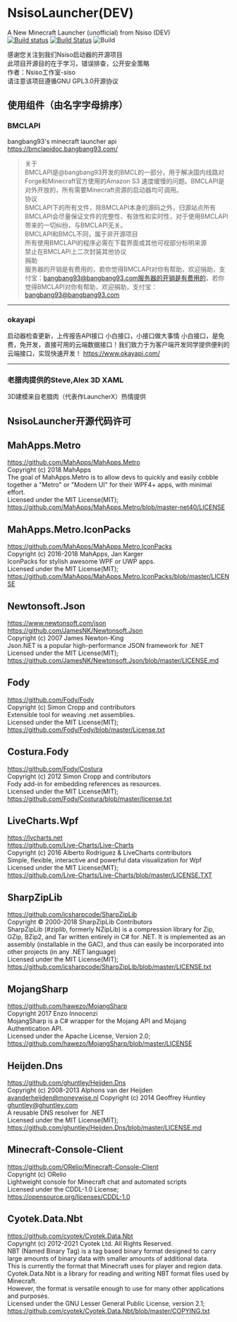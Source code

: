 # NsisoLauncher(DEV)

A New Minecraft Launcher (unofficial) from Nsiso (DEV)  
[![Build status](https://ci.appveyor.com/api/projects/status/st6w0l4x1fvf6m5f/branch/dev?svg=true)](https://ci.appveyor.com/project/nsisogf/nsisolauncher/branch/dev)
[![Build Status](https://nsisogf.visualstudio.com/NsisoLauncher/_apis/build/status/Nsiso.NsisoLauncher?branchName=dev)](https://nsisogf.visualstudio.com/NsisoLauncher/_build/latest?definitionId=1&branchName=dev)
![Build](https://github.com/Nsiso/NsisoLauncher/workflows/Build/badge.svg?branch=dev)

感谢您关注到我们Nsiso启动器的开源项目  
此项目开源目的在于学习，错误排查，公开安全策略  
作者：Nsiso工作室-siso  
请注意该项目遵循GNU GPL3.0开源协议  
  
## 使用组件（由名字字母排序）

### BMCLAPI

bangbang93's minecraft launcher api  
<https://bmclapidoc.bangbang93.com/>  
> 关于  
BMCLAPI是@bangbang93开发的BMCL的一部分，用于解决国内线路对Forge和Minecraft官方使用的Amazon S3 速度缓慢的问题。BMCLAPI是对外开放的，所有需要Minecraft资源的启动器均可调用。  
协议  
BMCLAPI下的所有文件，除BMCLAPI本身的源码之外，归源站点所有  
BMCLAPI会尽量保证文件的完整性、有效性和实时性，对于使用BMCLAPI带来的一切纠纷，与BMCLAPI无关。  
BMCLAPI和BMCL不同，属于非开源项目  
所有使用BMCLAPI的程序必需在下载界面或其他可视部分标明来源  
禁止在BMCLAPI上二次封装其他协议  
捐助  
服务器的开销是有费用的，若你觉得BMCLAPI对你有帮助，欢迎捐助，支付宝：bangbang93@bangbang93.com服务器的开销是有费用的，若你觉得BMCLAPI对你有帮助，欢迎捐助，支付宝：bangbang93@bangbang93.com  

------------

### okayapi

启动器检查更新，上传报告API接口
小白接口，小接口做大事情
小白接口，是免费，免开发，直接可用的云端数据接口！我们致力于为客户端开发同学提供便利的云端接口，实现快速开发！
<https://www.okayapi.com/>  

------------

### 老腊肉提供的Steve,Alex 3D XAML

3D建模来自老腊肉（代表作LauncherX）热情提供  
  
## NsisoLauncher开源代码许可

## MahApps.Metro

<https://github.com/MahApps/MahApps.Metro>  
Copyright (c) 2018 MahApps  
The goal of MahApps.Metro is to allow devs to quickly and easily cobble together a "Metro" or "Modern UI" for their WPF4+ apps, with minimal effort.  
Licensed under the MIT License(MIT);  
<https://github.com/MahApps/MahApps.Metro/blob/master-net40/LICENSE>  

## MahApps.Metro.IconPacks

<https://github.com/MahApps/MahApps.Metro.IconPacks>  
Copyright (c) 2016-2018 MahApps, Jan Karger  
IconPacks for stylish awesome WPF or UWP apps.  
Licensed under the MIT License(MIT);  
<https://github.com/MahApps/MahApps.Metro.IconPacks/blob/master/LICENSE>  

## Newtonsoft.Json

<https://www.newtonsoft.com/json>  
<https://github.com/JamesNK/Newtonsoft.Json>  
Copyright (c) 2007 James Newton-King  
Json.NET is a popular high-performance JSON framework for .NET  
Licensed under the MIT License(MIT);  
<https://github.com/JamesNK/Newtonsoft.Json/blob/master/LICENSE.md>  

## Fody

<https://github.com/Fody/Fody>  
Copyright (c) Simon Cropp and contributors  
Extensible tool for weaving .net assemblies.  
Licensed under the MIT License(MIT);  
<https://github.com/Fody/Fody/blob/master/License.txt>  

## Costura.Fody

<https://github.com/Fody/Costura>  
Copyright (c) 2012 Simon Cropp and contributors  
Fody add-in for embedding references as resources.  
Licensed under the MIT License(MIT);  
<https://github.com/Fody/Costura/blob/master/license.txt>  

## LiveCharts.Wpf

<https://lvcharts.net>  
<https://github.com/Live-Charts/Live-Charts>  
Copyright (c) 2016 Alberto Rodriguez & LiveCharts contributors  
Simple, flexible, interactive and powerful data visualization for Wpf  
Licensed under the MIT License(MIT);  
<https://github.com/Live-Charts/Live-Charts/blob/master/LICENSE.TXT>  

## SharpZipLib

<https://github.com/icsharpcode/SharpZipLib>  
Copyright © 2000-2018 SharpZipLib Contributors  
SharpZipLib (#ziplib, formerly NZipLib) is a compression library for Zip, GZip, BZip2, and Tar written entirely in C# for .NET. It is implemented as an assembly (installable in the GAC), and thus can easily be incorporated into other projects (in any .NET language)  
Licensed under the MIT License(MIT);  
<https://github.com/icsharpcode/SharpZipLib/blob/master/LICENSE.txt>  

## MojangSharp

<https://github.com/hawezo/MojangSharp>  
Copyright 2017 Enzo Innocenzi  
MojangSharp is a C# wrapper for the Mojang API and Mojang Authentication API.  
Licensed under the Apache License, Version 2.0;  
<https://github.com/hawezo/MojangSharp/blob/master/LICENSE>  

## Heijden.Dns

<https://github.com/ghuntley/Heijden.Dns>  
Copyright (c) 2008-2013 Alphons van der Heijden avanderheijden@moneywise.nl Copyright (c) 2014 Geoffrey Huntley ghuntley@ghuntley.com  
A reusable DNS resolver for .NET  
Licensed under the MIT License(MIT);  
<https://github.com/ghuntley/Heijden.Dns/blob/master/LICENSE.md>  

## Minecraft-Console-Client

<https://github.com/ORelio/Minecraft-Console-Client>  
Copyright (c) ORelio  
Lightweight console for Minecraft chat and automated scripts  
Licensed under the CDDL-1.0 License;  
<https://opensource.org/licenses/CDDL-1.0>  

## Cyotek.Data.Nbt

<https://github.com/cyotek/Cyotek.Data.Nbt>  
Copyright (c) 2012-2021 Cyotek Ltd. All Rights Reserved.  
NBT (Named Binary Tag) is a tag based binary format designed to carry large amounts of binary data with smaller amounts of additional data.  
This is currently the format that Minecraft uses for player and region data.  
Cyotek.Data.Nbt is a library for reading and writing NBT format files used by Minecraft.  
However, the format is versatile enough to use for many other applications and purposes.  
Licensed under the  GNU Lesser General Public License, version 2.1;  
<https://github.com/cyotek/Cyotek.Data.Nbt/blob/master/COPYING.txt>  
